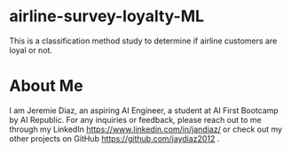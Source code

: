 # airline-survey-loyalty-ML
This is a classification method study to determine if airline customers are loyal or not. 
# About Me
I am Jeremie Diaz, an aspiring AI Engineer, a student at AI First Bootcamp by AI Republic.
For any inquiries or feedback, please reach out to me through my LinkedIn <a href> https://www.linkedin.com/in/jandiaz/ </a> or check out my other projects on GitHub <a href> https://github.com/jaydiaz2012 </a>.
